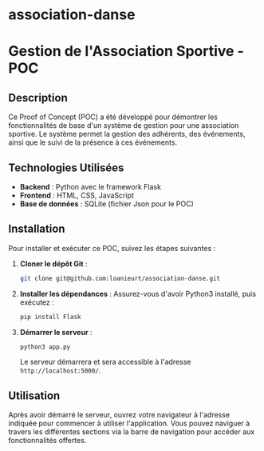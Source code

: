# association-danse


# Gestion de l'Association Sportive - POC

## Description
Ce Proof of Concept (POC) a été développé pour démontrer les fonctionnalités de base d'un système de gestion pour une association sportive. Le système permet la gestion des adhérents, des événements, ainsi que le suivi de la présence à ces événements.


## Technologies Utilisées
- **Backend** : Python avec le framework Flask
- **Frontend** : HTML, CSS, JavaScript
- **Base de données** : SQLite (fichier Json pour le POC)

## Installation
Pour installer et exécuter ce POC, suivez les étapes suivantes :

1. **Cloner le dépôt Git** :
   ```bash
   git clone git@github.com:loanieurt/association-danse.git
   ```
2. **Installer les dépendances** :
   Assurez-vous d'avoir Python3 installé, puis exécutez :
   ```bash
   pip install Flask
   ```
3. **Démarrer le serveur** :
   ```bash
   python3 app.py
   ```
   Le serveur démarrera et sera accessible à l'adresse `http://localhost:5000/`.

## Utilisation
Après avoir démarré le serveur, ouvrez votre navigateur à l'adresse indiquée pour commencer à utiliser l'application. Vous pouvez naviguer à travers les différentes sections via la barre de navigation pour accéder aux fonctionnalités offertes.
